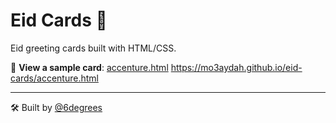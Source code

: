# Eid Cards 🎉

Eid greeting cards built with HTML/CSS.

📎 **View a sample card**: [accenture.html](https://mo3aydah.github.io/eid-cards/accenture.html) https://mo3aydah.github.io/eid-cards/accenture.html

---

🛠 Built by [@6degrees](https://github.com/6degrees)
